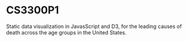 # CS3300P1
Static data visualization in JavasScript and D3, for the leading causes of death across the age groups in the United States.
